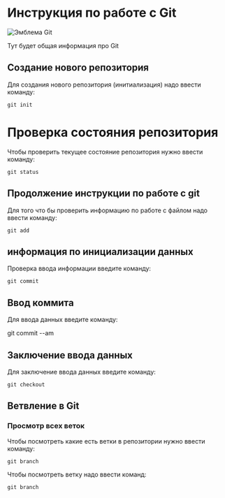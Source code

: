 # Инструкция по работе с Git

![Эмблема Git](git.jpg.jpg)

Тут будет общая информация про Git

## Создание нового репозитория

Для создания нового репозитория (инитиализация) надо ввести команду:

    git init

# Проверка состояния репозитория

Чтобы проверить текущее состояние репозитория нужно ввести команду:

    git status
    
## Продолжение инструкции по работе с git

Для того что бы проверить информацию по работе с файлом надо ввести команду:

    git add

## информация по инициализации данных

Проверка ввода  информации введите команду:

    git commit

## Ввод коммита

Для ввода данных введите команду:

git commit  --am

## Заключение ввода данных
Для заключение ввода данных введите команду:

    git checkout

## Ветвление в Git

### Просмотр всех веток

Чтобы посмотреть какие есть ветки в репозитории нужно ввести команду:

    git branch
    
Чтобы посмотреть  ветку надо ввести команд:
    
    git branch
    